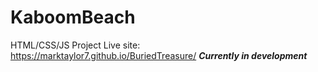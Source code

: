 # KaboomBeach
 HTML/CSS/JS Project
 Live site: https://marktaylor7.github.io/BuriedTreasure/
***Currently in development***
